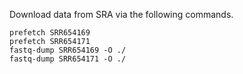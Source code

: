 Download data from SRA via the following commands.

```
prefetch SRR654169
prefetch SRR654171
fastq-dump SRR654169 -O ./
fastq-dump SRR654171 -O ./
```


